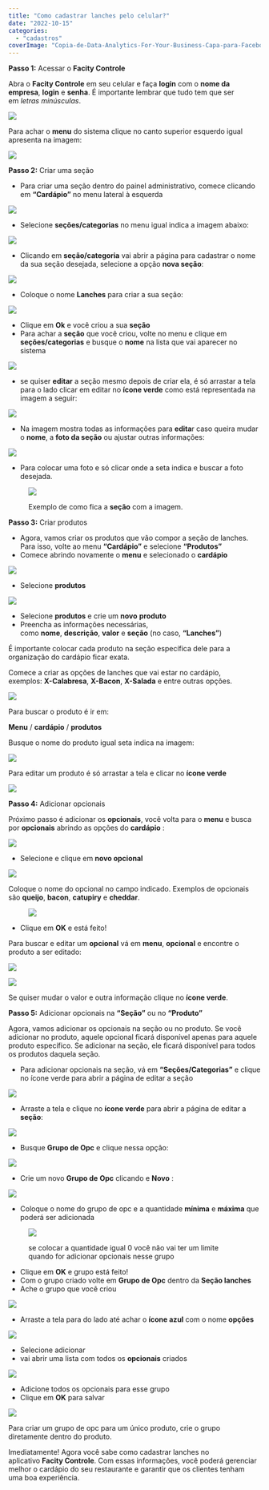 ```yaml
---
title: "Como cadastrar lanches pelo celular?"
date: "2022-10-15"
categories: 
  - "cadastros"
coverImage: "Copia-de-Data-Analytics-For-Your-Business-Capa-para-Facebook-1640-×-724-px-4.png"
---
```


**Passo 1:** Acessar o **Facity Controle**

Abra o **Facity Controle** em seu celular e faça **login** com o **nome da empresa**, **login** e **senha**. É importante lembrar que tudo tem que ser em _letras minúsculas_.

![](images/Picsart_22-10-13_16-09-57-802-485x1024.jpg)

Para achar o **menu** do sistema clique no canto superior esquerdo igual apresenta na imagem:

![](images/Picsart_22-10-13_16-11-41-456-485x1024.jpg)

**Passo 2:** Criar uma seção

- Para criar uma seção dentro do painel administrativo, comece clicando em **“Cardápio”** no menu lateral à esquerda

![](images/Picsart_22-10-13_16-12-20-032-485x1024.jpg)

- Selecione **seções/categorias** no menu igual indica a imagem abaixo:

![](images/Picsart_22-10-15_17-18-32-398-485x1024.jpg)

- Clicando em **seção/categoria** vai abrir a página para cadastrar o nome da sua seção desejada, selecione a opção **nova seção**:

![](images/Picsart_22-10-15_17-22-17-565-485x1024.jpg)

- Coloque o nome **Lanches** para criar a sua seção:

![](images/Picsart_22-10-15_17-27-14-139-485x1024.jpg)

- Clique em **Ok** e você criou a sua **seção**
- Para achar a **seção** que você criou, volte no menu e clique em **seções/categorias** e busque o **nome** na lista que vai aparecer no sistema

![](images/Picsart_22-10-15_17-30-47-823-485x1024.jpg)

- se quiser **editar** a seção mesmo depois de criar ela, é só arrastar a tela para o lado clicar em editar no **ícone verde** como está representada na imagem a seguir:

![](images/Picsart_22-10-15_17-35-54-946-485x1024.jpg)

- Na imagem mostra todas as informações para **edita**r caso queira mudar o **nome**, a **foto da seção** ou ajustar outras informações:

![](images/Picsart_22-10-15_20-26-16-266-485x1024.jpg)

- Para colocar uma foto e só clicar onde a seta indica e buscar a foto desejada.

<figure>

![](images/Screenshot_2022-10-15-20-28-34-996-485x1024.jpg)

<figcaption>

Exemplo de como fica a **seção** com a imagem.

</figcaption>

</figure>

**Passo 3:** Criar produtos

- Agora, vamos criar os produtos que vão compor a seção de lanches. Para isso, volte ao menu **“Cardápio”** e selecione **“Produtos”**
- Comece abrindo novamente o **menu** e selecionado o **cardápio**

![](images/Picsart_22-10-13_16-12-20-032-485x1024.jpg)

- Selecione **produtos**

![](images/Picsart_22-10-13_16-13-03-660-485x1024.jpg)

- Selecione **produtos** e crie um **novo** **produto**
- Preencha as informações necessárias, como **nome**, **descrição**, **valor** e **seção** (no caso, **“Lanches”**)

É importante colocar cada produto na seção específica dele para a organização do cardápio ficar exata.

Comece a criar as opções de lanches que vai estar no cardápio, exemplos: **X-Calabresa**, **X-Bacon**, **X-Salada** e entre outras opções.

![](images/Screenshot_2022-10-16-23-32-04-316-485x1024.jpg)

Para buscar o produto é ir em:

**Menu** / **cardápio** / **produtos**

Busque o nome do produto igual seta indica na imagem:

![](images/18_10_2022-15_40_41-485x1024.png)

Para editar um produto é só arrastar a tela e clicar no **ícone verde**

![](images/18_10_2022-15_45_18-485x1024.png)

**Passo 4:** Adicionar opcionais

Próximo passo é adicionar os **opcionais**, você volta para o **menu** e busca por **opcionais** abrindo as opções do **cardápio** :

![](images/18_10_2022-15_54_59-1-485x1024.png)

- Selecione e clique em **novo opcional**

![](images/18_10_2022-15_59_02-485x1024.png)

Coloque o nome do opcional no campo indicado. Exemplos de opcionais são **queijo**, **bacon**, **catupiry** e **cheddar**.

<figure>

![](images/WhatsApp-Image-2022-10-18-at-15.31.16-485x1024.jpeg)

</figure>

- Clique em **OK** e está feito!

Para buscar e editar um **opcional** vá em **menu**, **opcional** e encontre o produto a ser editado:

![](images/opcional1-485x1024.png)

![](images/opcional2-485x1024.png)

Se quiser mudar o valor e outra informação clique no **ícone verde**.

**Passo 5:** Adicionar opcionais na **“Seção”** ou no **“Produto”**

Agora, vamos adicionar os opcionais na seção ou no produto. Se você adicionar no produto, aquele opcional ficará disponível apenas para aquele produto específico. Se adicionar na seção, ele ficará disponível para todos os produtos daquela seção.

- Para adicionar opcionais na seção, vá em **“Seções/Categorias”** e clique no ícone verde para abrir a página de editar a seção

![](images/opc1-485x1024.png)

- Arraste a tela e clique no **ícone verde** para abrir a página de editar a **seção**:

![](images/opc2-485x1024.png)

- Busque **Grupo de Opc** e clique nessa opção:

![](images/opc3-485x1024.png)

- Crie um novo **Grupo de** **Opc** clicando e **Novo** :

![](images/opc4-485x1024.png)

- Coloque o nome do grupo de opc e a quantidade **mínima** e **máxima** que poderá ser adicionada

<figure>

![](images/WhatsApp-Image-2022-10-18-at-16.49.54-485x1024.jpeg)

<figcaption>

se colocar a quantidade igual 0 você não vai ter um limite quando for adicionar opcionais nesse grupo

</figcaption>

</figure>

- Clique em **OK** e grupo está feito!
- Com o grupo criado volte em **Grupo de Opc** dentro da **Seção lanches**
- Ache o grupo que você criou

![](images/opc55-485x1024.png)

- Arraste a tela para do lado até achar o **ícone azul** com o nome **opções**

![](images/opc6-485x1024.png)

- Selecione adicionar
- vai abrir uma lista com todos os **opcionais** criados

![](images/opc7-485x1024.png)

- Adicione todos os opcionais para esse grupo
- Clique em **OK** para salvar

![](images/WhatsApp-Image-2022-10-18-at-17.22.07-1-485x1024.jpeg)

Para criar um grupo de opc para um único produto, crie o grupo diretamente dentro do produto.

Imediatamente! Agora você sabe como cadastrar lanches no aplicativo **Facity Controle**. Com essas informações, você poderá gerenciar melhor o cardápio do seu restaurante e garantir que os clientes tenham uma boa experiência.